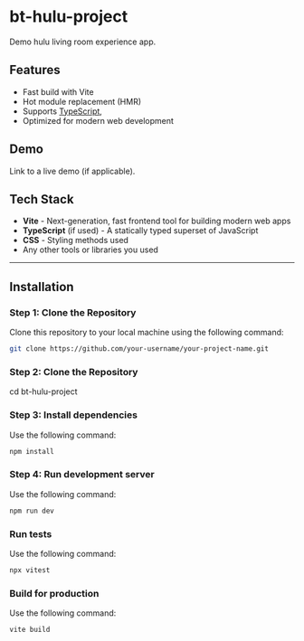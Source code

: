 # bt-hulu-project
Demo hulu living room experience app. 

## Features

- Fast build with Vite
- Hot module replacement (HMR)
- Supports [TypeScript](https://www.typescriptlang.org/), 
- Optimized for modern web development

## Demo

Link to a live demo (if applicable).

## Tech Stack

- **Vite** - Next-generation, fast frontend tool for building modern web apps
- **TypeScript** (if used) - A statically typed superset of JavaScript
- **CSS** - Styling methods used
- Any other tools or libraries you used

---

## Installation

### Step 1: Clone the Repository

Clone this repository to your local machine using the following command:

```bash
git clone https://github.com/your-username/your-project-name.git
```
### Step 2: Clone the Repository
cd bt-hulu-project

### Step 3: Install dependencies
Use the following command:
```bash
npm install
```
### Step 4: Run development server
Use the following command:
```bash
npm run dev
```

### Run tests
Use the following command:
```bash
npx vitest
```

### Build for production
Use the following command:
```bash
vite build
```